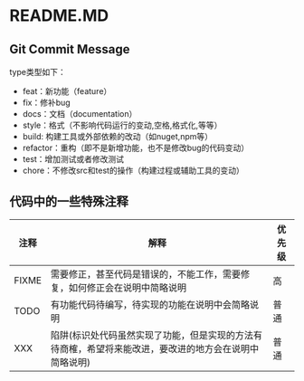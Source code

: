 # README.MD

## Git Commit Message

type类型如下：
- feat：新功能（feature） 
- fix：修补bug 
- docs：文档（documentation） 
- style：格式（不影响代码运行的变动,空格,格式化,等等） 
- build: 构建工具或外部依赖的改动（如nuget,npm等）
- refactor：重构（即不是新增功能，也不是修改bug的代码变动） 
- test：增加测试或者修改测试 
- chore：不修改src和test的操作（构建过程或辅助工具的变动）


## 代码中的一些特殊注释
注释 | 解释 | 优先级
---|---|---
FIXME | 需要修正，甚至代码是错误的，不能工作，需要修复，如何修正会在说明中简略说明 | 高
TODO | 有功能代码待编写，待实现的功能在说明中会简略说明 | 普通
XXX |  陷阱(标识处代码虽然实现了功能，但是实现的方法有待商榷，希望将来能改进，要改进的地方会在说明中简略说明) | 普通
